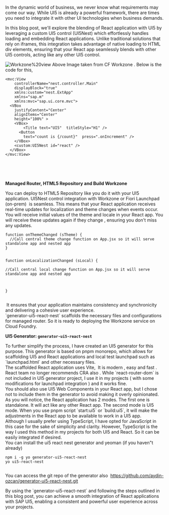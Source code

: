 <div>

In the dynamic world of business, we never know what requirements may come our way. While UI5 is already a powerful framework, there are times you need to integrate it with other UI technologies when business demands.

</div>
<div>

In this blog post, we'll explore the blending of React application with UI5 by leveraging a custom UI5 control (UI5Nest) which effortlessly handles loading and embedding React applications. Unlike traditional solutions that rely on iframes, this integration takes advantage of native loading to HTML div elements, ensuring that your React app seamlessly blends with other UI5 controls, acting like any other UI5 control.

</div>
<div></div>
<div><img class="aligncenter" src="https://blogs.sap.com/wp-content/uploads/2023/06/Screenshot-2023-06-19-at-10.13.26.png" alt="Workzone%20view" />
Above Image taken from CF Workzone . Below is the code for this,
<pre class="language-markup"><code>&lt;mvc:View
	controllerName="nest.controller.Main"
	displayBlock="true"
	xmlns:custom="nest.ExtApp"
	xmlns="sap.m"
	xmlns:mvc="sap.ui.core.mvc"&gt;
  &lt;VBox
    justifyContent="Center" 
    alignItems="Center" 
    height="100%" &gt;
  	&lt;VBox&gt;
    	&lt;Title text="UI5"  titleStyle="H1" /&gt;
      &lt;Button
        text="count is {/count}"  press=".onIncrement" /&gt;
    &lt;/VBox&gt;
    &lt;custom:UI5Nest id="react" /&gt;
  &lt;/VBox&gt;
&lt;/mvc:View&gt;​</code></pre>
</div>
&nbsp;

&nbsp;
<div>

<strong>Managed Router, HTML5 Repository and Build Workzone</strong>

</div>
<div>You can deploy to HTML5 Repository like you do it with your UI5 application.
UI5Nest control integration with Workzone or Fiori Launchpad (on-prem)  is seamless. This means that your React application receives real-time updates for localization and theme changes when events occur.</div>
<div>You will receive initial values of the theme and locale in your React app.
You will receive these updates again if they change , ensuring you don't miss any updates.
<pre class="language-javascript"><code>function onThemeChanged (sTheme) {  
  //Call central theme change function on App.jsx so it will serve standalone app and nested app
}

function onLocalizationChanged (sLocal) {  
  //Call central local change function on App.jsx so it will serve standalone app and nested app
 
}​</code></pre>
<div></div>
<div> It ensures that your application maintains consistency and synchronicity and delivering a cohesive user experience.</div>
`generator-ui5-react-nest` scaffolds the necessary files and configurations for managed router. So it is ready to deploying the Workzone service on Cloud Foundry.

<strong>UI5 Generator: `generator-ui5-react-nest`</strong>

</div>
<div>To further simplify the process, I have created an UI5 generator for this purpose. This generator is based on pnpm monorepo, which allows for scaffolding UI5 and React applications and local test launchpad such as `launchpad.html` and other necessary files.</div>
<div></div>
<div>The scaffolded React application uses Vite,  It is modern , easy and fast . React team no longer recommends CRA also . While `react-router-dom` is not included in UI5 generator project, I use it in my projects ( with some modifications for launchpad integration ) and it works fine.</div>
<div></div>
<div>You should also use UI5 Web Components in your React app, but I chose not to include them in the generator to avoid making it overly opinionated.</div>
<div></div>
<div>As you will notice, the React application has 2 modes. The first one is standalone. It will act like any other React app. The second mode is UI5 mode. When you use pnpm script `start:ui5` or `build:ui5`, it will make the adjustments in the React app to be available to work in a UI5 app.</div>
<div></div>
<div>Although I usually prefer using TypeScript, I have opted for JavaScript in this case for the sake of simplicity and clarity. However, TypeScript is the way I used this method in my projects for both UI5 and React. So it can be easily integrated if desired.</div>
<div></div>
<div>You can install the ui5 react nest generator and yeoman (if you haven"t already)</div>
<div>
<pre class="language-javascript"><code>npm i -g yo generator-ui5-react-nest
yo ui5-react-nest
​</code></pre>
</div>
<div>

You can access the git repo of the generator also  <a href="https://github.com/aydin-ozcan/generator-ui5-react-nest.git">https://github.com/aydin-ozcan/generator-ui5-react-nest.git</a>

</div>
<div></div>
<div>By using the `generator-ui5-react-nest` and following the steps outlined in this blog post, you can achieve a smooth integration of React applications with SAP UI5, enabling a consistent and powerful user experience across your projects.</div>
&nbsp;
